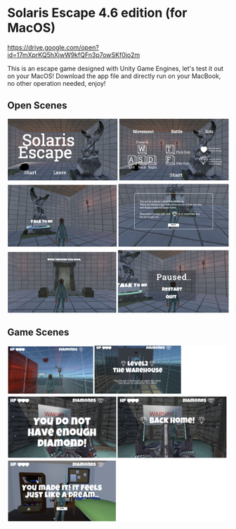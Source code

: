 # Solaris Escape 4.6 edition (for MacOS)
https://drive.google.com/open?id=17mXprKQ5hXjwW9kfQFn3p7owSKf0jo2m

This is an escape game designed with Unity Game Engines, let's test it out on your MacOS!
Download the app file and directly run on your MacBook, no other operation needed, enjoy!  
## Open Scenes
![image](https://github.com/JolinQChen/Buzzard-Escape-Game-Design/blob/master/Open%20Scene.png)

## Game Scenes
![image](https://github.com/JolinQChen/Buzzard-Escape-Game-Design/blob/master/game%20scene.png)

